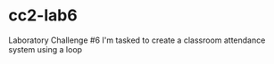 # cc2-lab6

Laboratory Challenge #6 
I'm tasked to create a classroom attendance system using a loop
